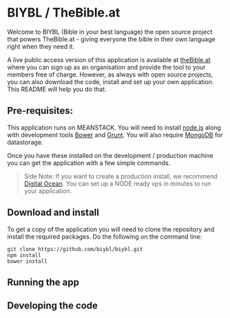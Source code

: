 BIYBL / TheBible.at 
===================

Welcome to BIYBL (Bible in your best language) the open source project that powers TheBible.at - giving everyone the bible in their own language right when they need it.

A live public access version of this application is available at [theBible.at](http://thebible.at) where you can sign up as an organisation and provide the tool to your members free of charge.  However, as always with open source projects, you can also download the code, install and set up your own application. This README will help you do that.

## Pre-requisites:

This application runs on MEANSTACK. You will need to install [node.js](https://nodejs.org/en/) along with development tools [Bower](http://bower.io/) and [Grunt](http://gruntjs.com/).  You will also require [MongoDB](https://www.mongodb.org/) for datastorage.

Once you have these installed on the development / production machine you can get the application with a few simple commands.

> Side Note:  If you want to create a production install, we recommend [Digital Ocean](http://www.digitalocean.com).  You can set up a NODE ready vps in minutes to run your application.

## Download and install

To get a copy of the application you will need to clone the repository and install the required packages. Do the following on the command line:

`git clone https://github.com/biybl/biybl.git`  
`npm install`  
`bower install`  

## Running the app


## Developing the code